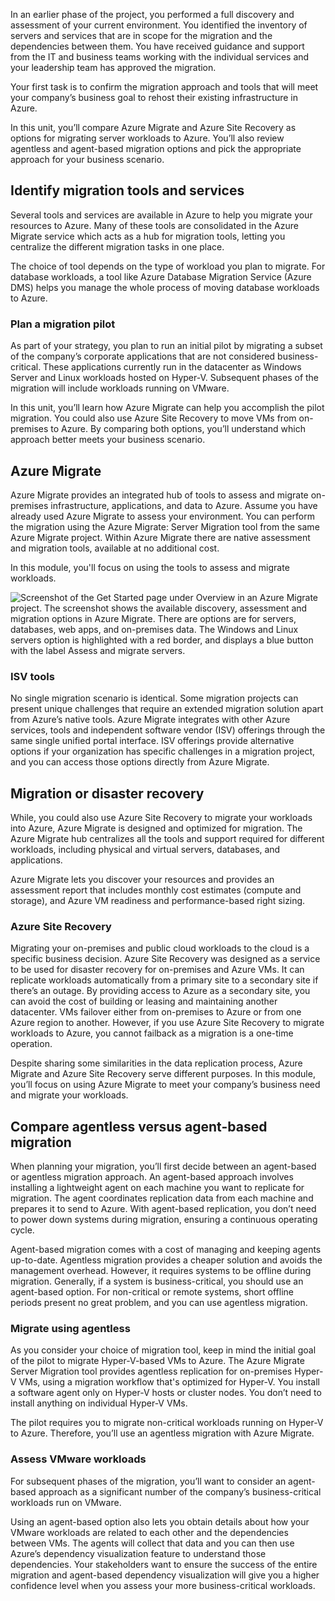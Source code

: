 In an earlier phase of the project, you performed a full discovery and assessment of your current environment. You identified the inventory of servers and services that are in scope for the migration and the dependencies between them. You have received guidance and support from the IT and business teams working with the individual services and your leadership team has approved the migration.

Your first task is to confirm the migration approach and tools that will meet your company’s business goal to rehost their existing infrastructure in Azure.

In this unit, you’ll compare Azure Migrate and Azure Site Recovery as options for migrating server workloads to Azure. You’ll also review agentless and agent-based migration options and pick the appropriate approach for your business scenario.

## Identify migration tools and services

Several tools and services are available in Azure to help you migrate your resources to Azure. Many of these tools are consolidated in the Azure Migrate service which acts as a hub for migration tools, letting you centralize the different migration tasks in one place.

The choice of tool depends on the type of workload you plan to migrate. For database workloads, a tool like Azure Database Migration Service (Azure DMS) helps you manage the whole process of moving database workloads to Azure.

### Plan a migration pilot

As part of your strategy, you plan to run an initial pilot by migrating a subset of the company’s corporate applications that are not considered business-critical. These applications currently run in the datacenter as Windows Server and Linux workloads hosted on Hyper-V. Subsequent phases of the migration will include workloads running on VMware.

In this unit, you’ll learn how Azure Migrate can help you accomplish the pilot migration. You could also use Azure Site Recovery to move VMs from on-premises to Azure. By comparing both options, you’ll understand which approach better meets your business scenario.

## Azure Migrate

Azure Migrate provides an integrated hub of tools to assess and migrate on-premises infrastructure, applications, and data to Azure.  Assume you have already used Azure Migrate to assess your environment. You can perform the migration using the Azure Migrate: Server Migration tool from the same Azure Migrate project. Within Azure Migrate there are native assessment and migration tools, available at no additional cost.

In this module, you'll focus on using the tools to assess and migrate workloads.

![Screenshot of the Get Started page under Overview in an Azure Migrate project. The screenshot shows the available discovery, assessment and migration options in Azure Migrate. There are options are for servers, databases, web apps, and on-premises data. The Windows and Linux
servers option is highlighted with a red border, and displays a blue button with the label Assess and migrate servers.](../media/6533-azure-migrate-project.png)

### ISV tools

No single migration scenario is identical. Some migration projects can present unique challenges that require an extended migration solution apart from Azure’s native tools. Azure Migrate integrates with other Azure services, tools and independent software vendor (ISV) offerings through the same single unified portal interface. ISV offerings provide alternative options if your organization has specific challenges in a migration project, and you can access those options directly from Azure Migrate.

## Migration or disaster recovery

While, you could also use Azure Site Recovery to migrate your workloads into Azure, Azure Migrate is designed and optimized for migration. The Azure Migrate hub centralizes all the tools and support required for different workloads, including physical and virtual servers, databases, and applications.

Azure Migrate lets you discover your resources and provides an assessment report that includes monthly cost estimates (compute and storage), and Azure VM readiness and performance-based right sizing.

### Azure Site Recovery

Migrating your on-premises and public cloud workloads to the cloud is a specific business decision. Azure Site Recovery was designed as a service to be used for disaster recovery for on-premises and Azure VMs. It can replicate workloads automatically from a primary site to a secondary site if there’s an outage. By providing access to Azure as a secondary site, you can avoid the cost of building or leasing and maintaining another datacenter. VMs failover either from on-premises to Azure or from one Azure region to another. However, if you use Azure Site Recovery to migrate workloads to Azure, you cannot failback as a migration is a one-time operation.

Despite sharing some similarities in the data replication process, Azure Migrate and Azure Site Recovery serve different purposes. In this module, you’ll focus on using Azure Migrate to meet your company’s business need and migrate your workloads.

## Compare agentless versus agent-based migration

When planning your migration, you’ll first decide between an agent-based or agentless migration approach. An agent-based approach involves installing a lightweight agent on each machine you want to replicate for migration. The agent coordinates replication data from each machine and prepares it to send to Azure. With agent-based replication, you don’t need to power down systems during migration, ensuring a continuous operating cycle.

Agent-based migration comes with a cost of managing and keeping agents up-to-date. Agentless migration provides a cheaper solution and avoids the management overhead. However, it requires systems to be offline during migration. Generally, if a system is business-critical, you should use an agent-based option. For non-critical or remote systems, short offline periods present no great problem, and you can use agentless migration.

### Migrate using agentless

As you consider your choice of migration tool, keep in mind the initial goal of the pilot to migrate Hyper-V-based VMs to Azure. The Azure Migrate Server Migration tool provides agentless replication for on-premises Hyper-V VMs, using a migration workflow that's optimized for Hyper-V. You install a software agent only on Hyper-V hosts or cluster nodes. You don’t need to install anything on individual Hyper-V VMs.

The pilot requires you to migrate non-critical workloads running on Hyper-V to Azure. Therefore, you’ll use an agentless migration with Azure Migrate.

### Assess VMware workloads

For subsequent phases of the migration, you’ll want to consider an agent-based approach as a significant number of the company’s business-critical workloads run on VMware.

Using an agent-based option also lets you obtain details about how your VMware workloads are related to each other and the dependencies between VMs. The agents will collect that data and you can then use Azure’s dependency visualization feature to understand those dependencies. Your stakeholders want to ensure the success of the entire migration and agent-based dependency visualization will give you a higher confidence level when you assess your more business-critical workloads.